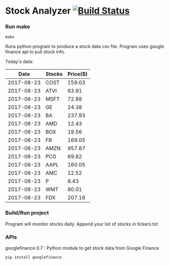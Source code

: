 # Stock Analyzer [![Build Status](https://travis-ci.org/ogoyal/StockAnalyzer.svg?branch=master)](https://travis-ci.org/ogoyal/StockAnalyzer)

### Run make
```
make
```

Runs python program to produce a stock data csv file. Program uses google finance api to pull stock info.

Today's data:

| Date| Stocks| Price($) | 
| --- | --- | ---  | 
| 2017-08-23| COST| 159.03 | 
| 2017-08-23| ATVI| 63.91 | 
| 2017-08-23| MSFT| 72.88 | 
| 2017-08-23| GE| 24.38 | 
| 2017-08-23| BA| 237.93 | 
| 2017-08-23| AMD| 12.43 | 
| 2017-08-23| BOX| 19.56 | 
| 2017-08-23| FB| 169.05 | 
| 2017-08-23| AMZN| 957.87 | 
| 2017-08-23| PCG| 69.82 | 
| 2017-08-23| AAPL| 160.05 | 
| 2017-08-23| AMC| 12.52 | 
| 2017-08-23| P| 8.43 | 
| 2017-08-23| WMT| 80.01 | 
| 2017-08-23| FDX| 207.16 | 

### Build/Run project

Program will monitor stocks daily. Append your list of stocks in tickers.txt

### APIs
googlefinance 0.7 : Python module to get stock data from Google Finance

```
pip install googlefinance
```

